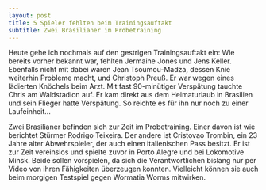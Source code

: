```yaml
---
layout: post
title: 5 Spieler fehlten beim Trainingsauftakt
subtitle: Zwei Brasilianer im Probetraining
---
```


Heute gehe ich nochmals auf den gestrigen Trainingsauftakt ein: Wie bereits vorher bekannt war, fehlten Jermaine Jones und Jens Keller. Ebenfalls nicht mit dabei waren Jean Tsoumou-Madza, dessen Knie weiterhin Probleme macht, und Christoph Preuß. Er war wegen eines lädierten Knöchels beim Arzt. Mit fast 90-minütiger Verspätung tauchte Chris am Waldstadion auf. Er kam direkt aus dem Heimaturlaub in Brasilien und sein Flieger hatte Verspätung. So reichte es für ihn nur noch zu einer Laufeinheit...

Zwei Brasilianer befinden sich zur Zeit im Probetraining. Einer davon ist wie berichtet Stürmer Rodrigo Teixeira. Der andere ist Cristovao Trombin, ein 23 Jahre alter Abwehrspieler, der auch einen italienischen Pass besitzt. Er ist zur Zeit vereinslos und spielte zuvor in Porto Alegre und bei Lokomotive Minsk. Beide sollen vorspielen, da sich die Verantwortlichen bislang nur per Video von ihren Fähigkeiten überzeugen konnten. Vielleicht können sie auch beim morgigen Testspiel gegen Wormatia Worms mitwirken.
